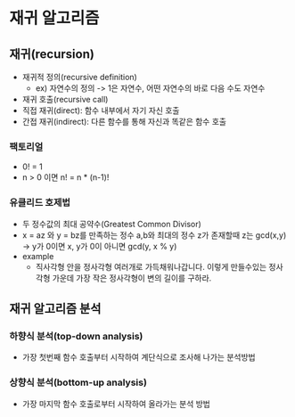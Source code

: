 # 재귀 알고리즘

## 재귀(recursion)
- 재귀적 정의(recursive definition)
  - ex) 자연수의 정의 -> 1은 자연수, 어떤 자연수의 바로 다음 수도 자연수
- 재귀 호출(recursive call)
- 직접 재귀(direct): 함수 내부에서 자기 자신 호출
- 간접 재귀(indirect): 다른 함수를 통해 자신과 똑같은 함수 호출

### 팩토리얼
- 0! = 1
- n > 0 이면 n! = n * (n-1)!
  
### 유클리드 호제법
- 두 정수값의 최대 공약수(Greatest Common Divisor)
- x = az 와 y = bz를 만족하는 정수 a,b와 최대의 정수 z가 존재할때 z는 gcd(x,y)
    -> y가 0이면 x, y가 0이 아니면 gcd(y, x % y)
- example
  - 직사각형 안을 정사각형 여러개로 가득채워나갑니다. 이렇게 만들수있는 정사각형 가운데 가장 작은 정사각형이 변의 길이를 구하라.


## 재귀 알고리즘 분석

### 하향식 분석(top-down analysis)
- 가장 첫번째 함수 호출부터 시작하여 계단식으로 조사해 나가는 분석방법

### 상향식 분석(bottom-up analysis)
- 가장 마지막 함수 호출로부터 시작하여 올라가는 분석 방법